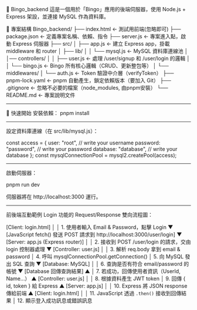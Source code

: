 🎲 Bingo_backend
這是一個用於「Bingo」應用的後端伺服器，使用 Node.js + Express 架設，並連接 MySQL 作為資料庫。

📁 專案結構
Bingo_backend/
├── index.html                ← 測試用前端(忽略即可)
├── package.json              ← 定義專案名稱、依賴、指令
├── server.js                 ← 專案進入點，啟動 Express 伺服器
├── src/
│   ├── app.js                ← 建立 Express app，掛載 middleware 和 router
│   ├── lib/
│   │   └── mysql.js          ← MySQL 資料庫連線池
│   │── controllers/
│   │   ├── user.js           ← 處理 /user/signup 和 /user/login 的邏輯
│   │   └── bingo.js          ← Bingo 所有核心邏輯（CRUD、更新整包等）
│   └── middlewares/
│       └── auth.js           ← Token 驗證中介層（verifyToken）
├── pnpm-lock.yaml            ← pnpm 自動產生，鎖定依賴版本（要加入 Git）
├── .gitignore                ← 忽略不必要的檔案（node_modules, 由pnpm安裝）
└── README.md                 ← 專案說明文件

----------------------------------------------------------------------------------

🚀 快速開始
安裝依賴：
pnpm install

----------------------------------------------------------------------------------

設定資料庫連線（在 src/lib/mysql.js）：

const access = {
  user: "root", // write your username
  password: "password", // write your password
  database: "database", // write your database
};
const mysqlConnectionPool = mysql2.createPool(access);

----------------------------------------------------------------------------------

啟動伺服器：

pnpm run dev

伺服器將在 http://localhost:3000 運行。

----------------------------------------------------------------------------------

前後端互動範例
Login 功能的 Request/Response 雙向流程圖：

[Client: login.html]
    │
    │  1. 使用者輸入 Email & Password，點擊 Login
    ▼
[JavaScript fetch() 發送 POST 請求到 http://localhost:3000/user/login]
    ▼
[Server: app.js (Express router)]
    │
    │  2. 接收到 POST /user/login 的請求，交由 login 控制器處理
    ▼
[Controller: user.js]
    │
    │  3. 解析 req.body 拿到 email & password
    │  4. 呼叫 mysqlConnectionPool.getConnection()
    │  5. 向 MySQL 發出 SQL 查詢
    ▼
[Database: MySQL]
    │
    │  6. 查詢是否有符合 email/password 的帳號
    ▼
[Database 回傳查詢結果]
    ▲
    │  7. 若成功，回傳使用者資訊（UserId, Name...）
    ▲
[Controller: user.js]
    │
    │  8. 根據資料產生 JWT token
    │  9. 回傳 { id, token } 給 Express
    ▲
[Server: app.js]
    │
    │ 10. Express 將 JSON response 傳給前端
    ▲
[Client: login.html]
    │
    │ 11. JavaScript 透過 `.then()` 接收到回傳結果
    │ 12. 顯示登入成功訊息或錯誤訊息


